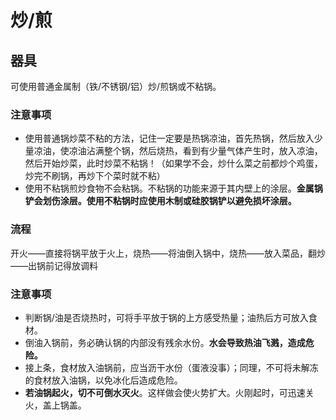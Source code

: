 
# 炒/煎

## 器具

可使用普通金属制（铁/不锈钢/铝）炒/煎锅或不粘锅。

### 注意事项

* 使用普通锅炒菜不粘的方法，记住一定要是热锅凉油，首先热锅，然后放入少量凉油，使凉油沾满整个锅，然后烧热，看到有少量气体产生时，放入凉油，然后开始炒菜，此时炒菜不粘锅！（如果学不会，炒什么菜之前都炒个鸡蛋，炒完不刷锅，再炒下个菜时就不粘）
* 使用不粘锅煎炒食物不会粘锅。不粘锅的功能来源于其内壁上的涂层。**金属锅铲会划伤涂层。使用不粘锅时应使用木制或硅胶锅铲以避免损坏涂层。**

### 流程

开火——直接将锅平放于火上，烧热——将油倒入锅中，烧热——放入菜品，翻炒——出锅前记得放调料

### 注意事项

* 判断锅/油是否烧热时，可将手平放于锅的上方感受热量；油热后方可放入食材。
* 倒油入锅前，务必确认锅的内部没有残余水份。**水会导致热油飞溅，造成危险。**
* 接上条，食材放入油锅前，应当沥干水份（蛋液没事）；同理，不可将未解冻的食材放入油锅，以免冰化后造成危险。
* **若油锅起火，切不可倒水灭火**。这样做会使火势扩大。火刚起时，可迅速关火，盖上锅盖。
